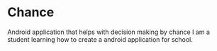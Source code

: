 # Chance
Android application that helps with decision making by chance
I am a student learning how to create a android application for school.
